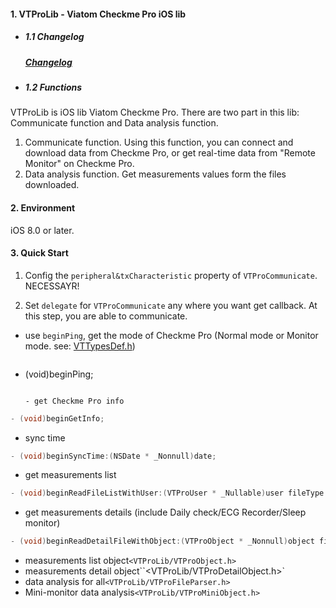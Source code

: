 #### 1. VTProLib - Viatom Checkme Pro iOS lib

* ##### 1.1 Changelog

    ##### [Changelog](!.\changeLog.md)

* ##### 1.2 Functions

VTProLib is iOS lib Viatom Checkme Pro. There are two part in this lib: Communicate function and Data analysis function.

   1. Communicate function. Using this function, you can connect and download data from Checkme Pro, or get real-time data from "Remote Monitor" on Checkme Pro.
   2. Data analysis function. Get measurements values form the files downloaded.

#### 2. Environment

iOS 8.0 or later.

#### 3. Quick Start
1. Config the `peripheral&txCharacteristic` property of `VTProCommunicate`. NECESSAYR!

2. Set `delegate` for `VTProCommunicate` any where you want get callback. At this step, you are able to communicate.

- use `beginPing`, get the mode of Checkme Pro (Normal mode or Monitor mode. see: [VTTypesDef.h](https://github.com/viatom-dev/VTProLib/blob/master/LibUseDemo/LibUseDemo/VTProLib.framework/Headers/VTTypesDef.h))

   ```objective-c
- (void)beginPing;
   ```

   - get Checkme Pro info

```objective-c
- (void)beginGetInfo;
```

   - sync time
```objective-c
- (void)beginSyncTime:(NSDate * _Nonnull)date;
```

   - get measurements list
```objective-c
- (void)beginReadFileListWithUser:(VTProUser * _Nullable)user fileType:(VTProFileType)type;
```

   - get measurements  details (include Daily check/ECG Recorder/Sleep monitor)
```objective-c
- (void)beginReadDetailFileWithObject:(VTProObject * _Nonnull)object fileType:(VTProFileType)type;
```

   - measurements list object`<VTProLib/VTProObject.h>`
   - measurements detail object``<VTProLib/VTProDetailObject.h>`
   - data analysis for all`<VTProLib/VTProFileParser.h>`
   - Mini-monitor data analysis`<VTProLib/VTProMiniObject.h>`